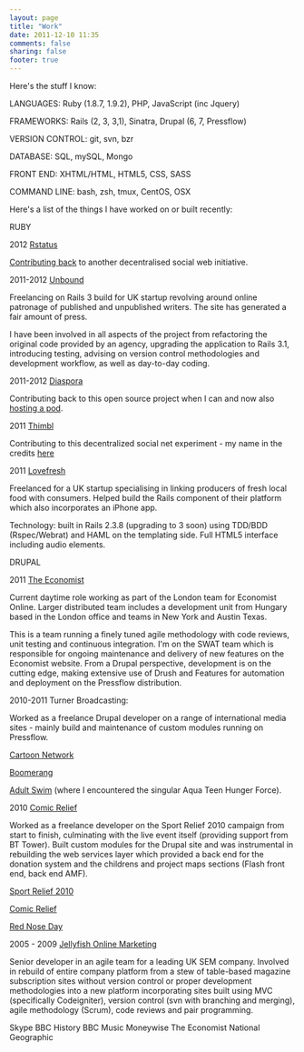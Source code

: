 ```yaml
---
layout: page
title: "Work"
date: 2011-12-10 11:35
comments: false
sharing: false
footer: true
---
```


Here's the stuff I know:

LANGUAGES: Ruby (1.8.7, 1.9.2), PHP, JavaScript (inc Jquery)

FRAMEWORKS: Rails (2, 3, 3,1), Sinatra, Drupal (6, 7, Pressflow)

VERSION CONTROL: git, svn, bzr

DATABASE: SQL, mySQL, Mongo

FRONT END: XHTML/HTML, HTML5, CSS, SASS

COMMAND LINE: bash, zsh, tmux, CentOS, OSX

Here's a list of the things I have worked on or built recently:

RUBY

2012 [Rstatus](http://rstat.us)

[Contributing back](https://github.com/hotsh/rstat.us/pull/516) to another decentralised social web initiative.

2011-2012 [Unbound](http://unbound.co.uk)

Freelancing on Rails 3 build for UK startup revolving around online patronage of published and unpublished writers. The site has generated a fair amount of press.

I have been involved in all aspects of the project from refactoring the original code provided by an agency, upgrading the application to Rails 3.1, introducing testing, advising on version control methodologies and development workflow, as well as day-to-day coding.

2011-2012 [Diaspora](http://joindiaspora.org)

Contributing back to this open source project when I can and now also [hosting a pod](http://diasporauk.com).

2011 [Thimbl](http://thimbl.net)

Contributing to this decentralized social net experiment - my name in the credits [here](https://vimeo.com/18749871)

2011 [Lovefresh](http:/lovefre.sh) 

Freelanced for a UK startup specialising in linking producers of fresh local food with consumers. Helped build the Rails component of their platform which also incorporates an iPhone app.

Technology: built in Rails 2.3.8 (upgrading to 3 soon) using TDD/BDD (Rspec/Webrat) and HAML on the templating side. Full HTML5 interface including audio elements.

DRUPAL

2011 [The Economist](http://www.economist.com)

Current daytime role working as part of the London team for Economist Online. Larger distributed team includes a development unit from Hungary based in the London office and teams in New York and Austin Texas.

This is a team running a finely tuned agile methodology with code reviews, unit testing and continuous integration. I'm on the SWAT team which is responsible for ongoing maintenance and delivery of new features on the Economist website. From a Drupal perspective, development is on the cutting edge, making extensive use of Drush and Features for automation and deployment on the Pressflow distribution.

2010-2011 Turner Broadcasting:

Worked as a freelance Drupal developer on a range of international media sites - mainly build and maintenance of custom modules running on Pressflow.

[Cartoon Network](http://cartoonnetwork.co.uk)

[Boomerang](http://boomerangtv.co.uk)

[Adult Swim](http://adultswim.com) (where I encountered the singular Aqua Teen Hunger Force).

2010 [Comic Relief](http://comicrelief.co.uk)

Worked as a freelance developer on the Sport Relief 2010 campaign from start to finish, culminating with the live event itself (providing support from BT Tower). Built custom modules for the Drupal site and was instrumental in rebuilding the web services layer which provided a back end for the donation system and the childrens and project maps sections (Flash front end, back end AMF).

[Sport Relief 2010](http://sportrelief.com)

[Comic Relief](http://comicrelief.com)

[Red Nose Day](http://rednoseday.co.uk)

2005 - 2009 [Jellyfish Online Marketing](http://jellyfish.co.uk)

Senior developer in an agile team for a leading UK SEM company. Involved in rebuild of entire company platform from a stew of table-based magazine subscription sites without version control or proper development methodologies into a new platform incorporating sites built using MVC (specifically Codeigniter), version control (svn with branching and merging), agile methodology (Scrum), code reviews and pair programming.

Skype
BBC History
BBC Music
Moneywise
The Economist
National Geographic
